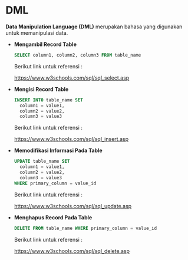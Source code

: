 # DML

**Data Manipulation Language (DML)** merupakan bahasa yang digunakan untuk memanipulasi data.

- **Mengambil Record Table**

  ```sql
  SELECT column1, column2, column3 FROM table_name
  ```

  Berikut link untuk referensi :

  https://www.w3schools.com/sql/sql_select.asp

- **Mengisi Record Table**

  ```sql
  INSERT INTO table_name SET
    column1 = value1,
    column2 = value2,
    column3 = value3
  ```

  Berikut link untuk referensi :

  https://www.w3schools.com/sql/sql_insert.asp

- **Memodifikasi Informasi Pada Table**

  ```sql
  UPDATE table_name SET
    column1 = value1,
    column2 = value2,
    column3 = value3
  WHERE primary_column = value_id
  ```

  Berikut link untuk referensi :

  https://www.w3schools.com/sql/sql_update.asp

- **Menghapus Record Pada Table**

  ```sql
  DELETE FROM table_name WHERE primary_column = value_id
  ```

  Berikut link untuk referensi :

  https://www.w3schools.com/sql/sql_delete.asp
